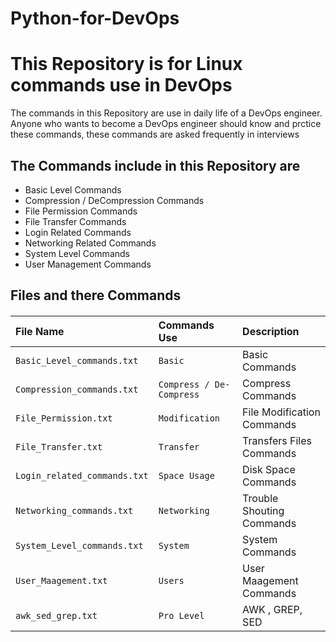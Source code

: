 # Python-for-DevOps


# This Repository is for Linux commands use in DevOps 

The commands in this Repository are use in daily life of a DevOps engineer. Anyone who wants to become a DevOps engineer should know and prctice these commands, these commands are asked frequently in interviews


## The Commands include in this Repository are

- Basic Level Commands
- Compression / DeCompression Commands
- File Permission Commands
- File Transfer Commands
- Login Related Commands
- Networking Related Commands
- System Level Commands
- User Management Commands



## Files and there Commands

#### 

| File Name | Commands Use     | Description                       |
| :-------- | :------- | :-------------------------------- |
| `Basic_Level_commands.txt` | `Basic ` | Basic Commands |
| `Compression_commands.txt` | `Compress / De-Compress` | Compress Commands |
| `File_Permission.txt` | `Modification` | File Modification Commands |
| `File_Transfer.txt` | `Transfer` | Transfers Files Commands |
| `Login_related_commands.txt` | `Space Usage` | Disk Space Commands |
| `Networking_commands.txt` | `Networking` |  Trouble Shouting Commands |
| `System_Level_commands.txt` | `System` | System Commands |
| `User_Maagement.txt` | `Users` | User Maagement Commands |
| `awk_sed_grep.txt` | `Pro Level` | AWK , GREP, SED |




